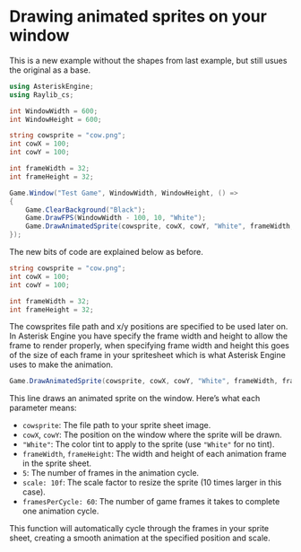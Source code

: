 # Drawing animated sprites on your window

This is a new example without the shapes from last example, but  still usues the original as a base.

```C#
using AsteriskEngine;
using Raylib_cs;

int WindowWidth = 600;
int WindowHeight = 600;

string cowsprite = "cow.png";
int cowX = 100;
int cowY = 100;

int frameWidth = 32;
int frameHeight = 32;

Game.Window("Test Game", WindowWidth, WindowHeight, () =>
{
    Game.ClearBackground("Black");
    Game.DrawFPS(WindowWidth - 100, 10, "White");
    Game.DrawAnimatedSprite(cowsprite, cowX, cowY, "White", frameWidth, frameHeight, 5, scale: 10f, framesPerCycle: 60);
});
```

The new bits of code are explained below as before.

```C#
string cowsprite = "cow.png";
int cowX = 100;
int cowY = 100;

int frameWidth = 32;
int frameHeight = 32;
```
The cowsprites file path and x/y positions are specified to be used later on.
In Asterisk Engine you have specify the frame width and height to allow the frame to render properly, when specifying frame width and height this goes of the size of each frame in your spritesheet which is what Asterisk Engine uses to make the animation.

```C#
Game.DrawAnimatedSprite(cowsprite, cowX, cowY, "White", frameWidth, frameHeight, 5, scale: 10f, framesPerCycle: 60);
```
This line draws an animated sprite on the window. Here’s what each parameter means:

- `cowsprite`: The file path to your sprite sheet image.
- `cowX`, `cowY`: The position on the window where the sprite will be drawn.
- `"White"`: The color tint to apply to the sprite (use `"White"` for no tint).
- `frameWidth`, `frameHeight`: The width and height of each animation frame in the sprite sheet.
- `5`: The number of frames in the animation cycle.
- `scale: 10f`: The scale factor to resize the sprite (10 times larger in this case).
- `framesPerCycle: 60`: The number of game frames it takes to complete one animation cycle.

This function will automatically cycle through the frames in your sprite sheet, creating a smooth animation at the specified position and scale.
